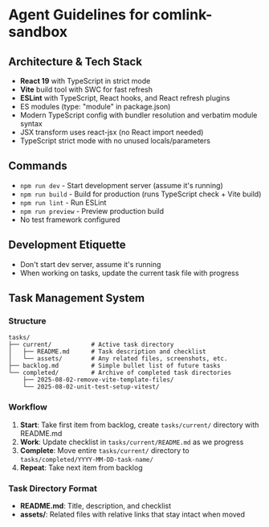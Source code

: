 # Agent Guidelines for comlink-sandbox

## Architecture & Tech Stack

- **React 19** with TypeScript in strict mode
- **Vite** build tool with SWC for fast refresh
- **ESLint** with TypeScript, React hooks, and React refresh plugins
- ES modules (type: "module" in package.json)
- Modern TypeScript config with bundler resolution and verbatim module syntax
- JSX transform uses react-jsx (no React import needed)
- TypeScript strict mode with no unused locals/parameters

## Commands

- `npm run dev` - Start development server (assume it's running)
- `npm run build` - Build for production (runs TypeScript check + Vite build)
- `npm run lint` - Run ESLint
- `npm run preview` - Preview production build
- No test framework configured

## Development Etiquette

- Don't start dev server, assume it's running
- When working on tasks, update the current task file with progress

## Task Management System

### Structure

```text
tasks/
├── current/           # Active task directory
│   ├── README.md      # Task description and checklist
│   └── assets/        # Any related files, screenshots, etc.
├── backlog.md         # Simple bullet list of future tasks
└── completed/         # Archive of completed task directories
    ├── 2025-08-02-remove-vite-template-files/
    └── 2025-08-02-unit-test-setup-vitest/
```

### Workflow

1. **Start**: Take first item from backlog, create `tasks/current/` directory with README.md
2. **Work**: Update checklist in `tasks/current/README.md` as we progress
3. **Complete**: Move entire `tasks/current/` directory to `tasks/completed/YYYY-MM-DD-task-name/`
4. **Repeat**: Take next item from backlog

### Task Directory Format

- **README.md**: Title, description, and checklist
- **assets/**: Related files with relative links that stay intact when moved
